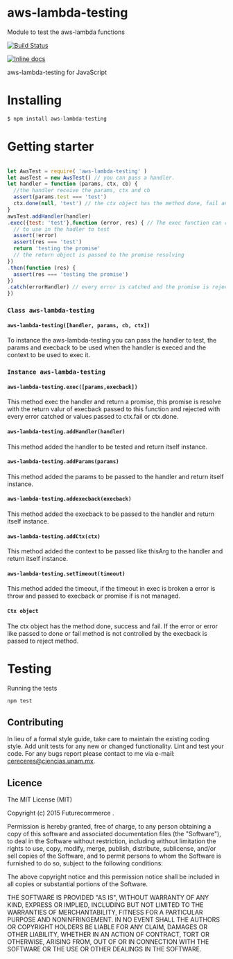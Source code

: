 # aws-lambda-testing
Module to test the aws-lambda functions

[![Build Status](https://travis-ci.org/Cereceres/aws-lambda-testing.svg?branch=master)](https://travis-ci.org/Cereceres/aws-lambda-testing)

[![Inline docs](http://inch-ci.org/github/Cereceres/aws-lambda-testing.svg?branch=master)](http://inch-ci.org/github/Cereceres/aws-lambda-testing)


aws-lambda-testing for JavaScript

# Installing

```bash
$ npm install aws-lambda-testing
```

# Getting starter

```js

let AwsTest = require( 'aws-lambda-testing' )
let awsTest = new AwsTest() // you can pass a handler.
let handler = function (params, ctx, cb) {
  //the handler receive the params, ctx and cb
  assert(params.test === 'test')
  ctx.done(null, 'test') // the ctx object has the method done, fail and success
}
awsTest.addHandler(handler)
.exec({test: 'test'},function (error, res) { // The exec function can receive the params and execback
  // to use in the hadler to test
  assert(!error)
  assert(res === 'test')
  return 'testing the promise'
  // the return object is passed to the promise resolving
})
.then(function (res) {
  assert(res === 'testing the promise')
})
.catch(errorHandler) // every error is catched and the promise is rejected
})
```
### `Class aws-lambda-testing`
#### `aws-lambda-testing([handler, params, cb, ctx])`
To instance the aws-lambda-testing you can pass the handler to test, the params and execback to be
used when the handler is execed and the context to be used to exec it.

### `Instance aws-lambda-testing`
#### `aws-lambda-testing.exec([params,execback])`
This method exec the handler and return a promise, this promise is resolve with the return valur of execback passed to this
function and rejected with every error catched or values passed to ctx.fail or ctx.done.
#### `aws-lambda-testing.addHandler(handler)`
This method added the handler to be tested and return itself instance.
#### `aws-lambda-testing.addParams(params)`
This method added the params to be passed to the handler and return itself instance.
#### `aws-lambda-testing.addexecback(execback)`
This method added the execback to be passed to the handler and return itself instance.
#### `aws-lambda-testing.addCtx(ctx)`
This method added the context to be passed like thisArg to the handler and return itself instance.

#### `aws-lambda-testing.setTimeout(timeout)`
This method added the timeout, if the timeout in exec is broken a error is throw and passed to execback or promise if is not managed.

#### `Ctx object`
The ctx object has the method done, success and fail. If the error or error like
passed to done or fail method is not controlled by the execback is passed to reject method.
# Testing

Running the tests

```bash
npm test
```


## Contributing
In lieu of a formal style guide, take care to maintain the existing coding style. Add unit tests for any new or changed functionality. Lint and test your code.  For any bugs report please contact to me via e-mail: cereceres@ciencias.unam.mx.

## Licence
The MIT License (MIT)

Copyright (c) 2015 Futurecommerce .

Permission is hereby granted, free of charge, to any person obtaining a copy of this software and associated documentation files (the "Software"), to deal in the Software without restriction, including without limitation the rights to use, copy, modify, merge, publish, distribute, sublicense, and/or sell copies of the Software, and to permit persons to whom the Software is furnished to do so, subject to the following conditions:

The above copyright notice and this permission notice shall be included in all copies or substantial portions of the Software.

THE SOFTWARE IS PROVIDED "AS IS", WITHOUT WARRANTY OF ANY KIND, EXPRESS OR IMPLIED, INCLUDING BUT NOT LIMITED TO THE WARRANTIES OF MERCHANTABILITY, FITNESS FOR A PARTICULAR PURPOSE AND NONINFRINGEMENT. IN NO EVENT SHALL THE AUTHORS OR COPYRIGHT HOLDERS BE LIABLE FOR ANY CLAIM, DAMAGES OR OTHER LIABILITY, WHETHER IN AN ACTION OF CONTRACT, TORT OR OTHERWISE, ARISING FROM, OUT OF OR IN CONNECTION WITH THE SOFTWARE OR THE USE OR OTHER DEALINGS IN THE SOFTWARE.
